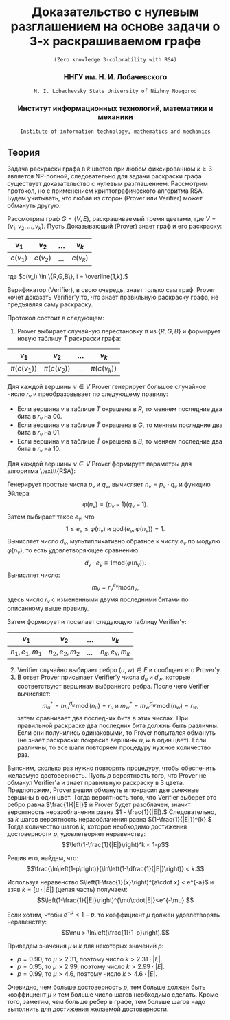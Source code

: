 <center>

# Доказательство с нулевым разглашением на основе задачи о 3-х раскрашиваемом графе
    (Zero knowledge 3-colorability with RSA)

### ННГУ им. Н. И. Лобачевского
    N. I. Lobachevsky State University of Nizhny Novgorod
### Институт информационных технологий, математики и механики
    Institute of information technology, mathematics and mechanics
    
</center>

## Теория
Задача раскраски графа в $k$ цветов при любом фиксированном $k \geq 3$ является NP-полной, следовательно для задачи раскраски графа существует доказательство с нулевым разглашением. Рассмотрим протокол, но с применением криптографического алгоритма RSA. Будем учитывать, что любая из сторон (Prover или Verifier) может обмануть другую.

Рассмотрим граф $G=(V,E)$, раскрашиваемый тремя цветами, где $V = \{v_1,v_2,\dots,v_k\}.$ Пусть Доказывающий (Prover) знает граф и его раскраску:


| $v_1$    | $v_2$    | $\dots$ | $v_k$    |
|----------|----------|---------|----------|
| $c(v_1)$ | $c(v_2)$ | $\dots$ | $c(v_k)$ |

где $c(v_i) \in \{R,G,B\}, i = \overline{1,k}.$

Верификатор (Verifier), в свою очередь, знает только сам граф. Prover хочет доказать Verifier'y то, что знает правильную раскраску графа, не предъявляя саму раскраску.

Протокол состоит в следующем:
1. Prover выбирает случайную перестановку $\pi$ из $\{ R,G,B \}$ и формирует новую таблицу $\widetilde{T}$ раскраски графа:  

| $v_1$         | $v_2$         | $\dots$ | $v_k$         |
|---------------|---------------|---------|---------------|
| $\pi(c(v_1))$ | $\pi(c(v_2))$ | $\dots$ | $\pi(c(v_k))$ |
  
Для каждой вершины $v \in V$ Prover генерирует большое случайное число $r_v$ и преобразовывает по следующему правилу:

- Если вершина $v$ в таблице $\widetilde{T}$ окрашена в $R,$ то меняем последние два бита в $r_v$ на $00.$
- Если вершина $v$ в таблице $\widetilde{T}$ окрашена в $G,$ то меняем последние два бита в $r_v$ на $01.$
- Если вершина $v$ в таблице $\widetilde{T}$ окрашена в $B,$ то меняем последние два бита в $r_v$ на $10.$

Для каждой вершины $v \in V$ Prover формирует параметры для алгоритма \texttt{RSA}:

Генерирует простые числа $p_v$ и $q_v,$ вычисляет $n_v = p_v \cdot q_v$ и функцию Эйлера $$\varphi(n_v)=(p_v-1)(q_v-1).$$ Затем выбирает такое $e_v,$ что $$1\le e_v \le \varphi(n_v)\text{ и }\gcd(e_v,\varphi(n_v))=1.$$
Вычисляет число $d_v,$ мультипликативно обратное к числу $e_v$ по модулю $\varphi(n_v),$ то есть удовлетворяющее сравнению: $$d_v \cdot e_v \equiv 1 \mathrm{mod}(\varphi(n_v)).$$
Вычисляет число: $$m_v=r_v^{e_v} \mathrm{mod} n_v,$$ здесь число $r_v$ с измененными двумя последними битами по описанному выше правилу. 

Затем формирует и посылает следующую таблицу Verifier'y:

| $v_1$         | $v_2$         | $\dots$ | $v_k$         |
|---------------|---------------|---------|---------------|
| $n_1,e_1,m_1$ | $n_2,e_2,m_2$ | $\dots$ | $n_k,e_k,m_k$ |

2. Verifier случайно выбирает ребро $(u,w)\in E$ и сообщает его Prover'y.
3. В ответ Prover присылает Verifier'y числа $d_{u}$ и $d_{w},$ которые соответствуют вершинам выбранного ребра. После чего Verifier вычисляет:
$$m^{*}_{u}=m_{u}^{d_{u}}\,\mathrm{mod}\,(n_{u}) = r_{u} \text{ и } m^{*}_{w} = m_{w}^{d_{w}}\,\mathrm{mod}\,(n_{w}) = r_{w},$$
затем сравнивает два последних бита в этих числах. При правильной раскраске два последних бита должны быть различны. Если они получились одинаковыми, то Prover попытался обмануть (не знает раскраски: покрасил вершины $u,w$ в один цвет). Если различны, то все шаги повторяем процедуру нужное количество раз.

Выясним, сколько раз нужно повторять процедуру, чтобы обеспечить желаемую достоверность. Пусть $p$ вероятность того, что Prover не обманул Verifier'a и знает правильную раскраску в $3$ цвета. Предположим, Prover решил обмануть и покрасил две смежные вершины в один цвет. Тогда вероятность того, что Verifier выберет это ребро равна $\frac{1}{|E|}$ и Prover будет разоблачен, значит вероятность неразоблачения равна $1 - \frac{1}{|E|}.$ Следовательно, за $k$ шагов вероятность неразоблачения равна $(1-\frac{1}{|E|})^{k}.$ Тогда количество шагов $k,$ которое необходимо достижения достоверности $p,$ удовлетворяет неравенству: $$\left(1-\frac{1}{|E|}\right)^k < 1-p$$

Решив его, найдем, что: $$\frac{\ln\left(1-p\right)}{\ln\left(1-\dfrac{1}{|E|}\right)} < k.$$

Используя неравенство $\left(1-\frac{1}{x}\right)^{a\cdot x} < e^{-a}$ и взяв $k = [\mu\cdot|E|]$ (целая часть) получаем:
$$\left(1-\frac{1}{|E|}\right)^{\mu\cdot|E|}<e^{-\mu}.$$

Если хотим, чтобы $e^{-\mu} < 1-p,$ то коэффициент $\mu$ должен удовлетворять неравенству: 
$$\mu > \ln\left(\frac{1}{1-p}\right).$$


Приведем значения $\mu$ и $k$ для некоторых значений $p$:
- $p = 0.90,$ то $\mu > 2.31,$ поэтому число $k > 2.31\cdot|E|.$
- $p = 0.95,$ то $\mu > 2.99,$ поэтому число $k > 2.99\cdot|E|.$
- $p = 0.99,$ то $\mu > 4.6,$ поэтому число $k > 4.6\cdot|E|.$

Очевидно, чем больше достоверность $p$, тем больше должен быть коэффициент $\mu$ и тем больше число шагов необходимо сделать. Кроме того, заметим, чем больше ребер в графе, тем больше шагов надо выполнить для достижения желаемой достоверности.

